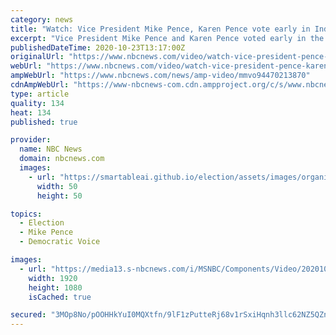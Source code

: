 ```yaml
---
category: news
title: "Watch: Vice President Mike Pence, Karen Pence vote early in Indianapolis"
excerpt: "Vice President Mike Pence and Karen Pence voted early in the 2020 election in Indianapolis. Pence said it was a \"great honor\" after dropping his ballot in the box."
publishedDateTime: 2020-10-23T13:17:00Z
originalUrl: "https://www.nbcnews.com/video/watch-vice-president-pence-karen-pence-vote-early-in-indianapolis-94470213870"
webUrl: "https://www.nbcnews.com/video/watch-vice-president-pence-karen-pence-vote-early-in-indianapolis-94470213870"
ampWebUrl: "https://www.nbcnews.com/news/amp-video/mmvo94470213870"
cdnAmpWebUrl: "https://www-nbcnews-com.cdn.ampproject.org/c/s/www.nbcnews.com/news/amp-video/mmvo94470213870"
type: article
quality: 134
heat: 134
published: true

provider:
  name: NBC News
  domain: nbcnews.com
  images:
    - url: "https://smartableai.github.io/election/assets/images/organizations/nbcnews.com-50x50.jpg"
      width: 50
      height: 50

topics:
  - Election
  - Mike Pence
  - Democratic Voice

images:
  - url: "https://media13.s-nbcnews.com/i/MSNBC/Components/Video/202010/f_mo_pence_earlyvoting_201023.jpg"
    width: 1920
    height: 1080
    isCached: true

secured: "3MOp8No/pOOHHkYuI0MQXtfn/9lF1zPutteRj68v1rSxiHqnh3llc62NZ5QZnip/L20ADfp1bT6maqUQye0XcacLhIkMXumoxzbcBGuTvMyiaSsoMyFUa+SEIB5aDgpbFG0RE6H1TUS8wZqrDkANP/vvFCxsd9OyWQHJeLqBdQVp4jpNFCn7cV5cy+ciBJ2RR+BtF/08TzylINQogo341IiGV9m0DpwqAnaMm7KkHiBMrx7PoXtJBbzFcDPcGB1WZeXLxvK1qvXZmu02VCvLGP8QVXy84ZMqD0spRfCzgCaOJawKbHSTKvURlrap09OZ+fHwB1YVu7cqRzw0dMvOI3r/d35m7k0deW/J7iYYjT0=;8fvTwd5iakgNGUn/+zV+9A=="
---
```


